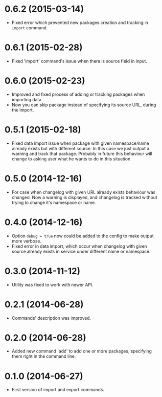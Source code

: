 0.6.2 (2015-03-14)
==================

* Fixed error which prevented new packages creation and tracking in `import` command.

0.6.1 (2015-02-28)
==================

* Fixed 'import' command's issue when there is
  source field in input.

0.6.0 (2015-02-23)
==================

* Improved and fixed process of adding or tracking
  packages when importing data.
* Now you can skip package instead of specifying
  its source URL, during the import.

0.5.1 (2015-02-18)
==================

* Fixed data import issue when package with given
  namespace/name already exists but with different
  source. In this case we just output a warning
  and track that package. Probably in future
  this behaviour will change to asking user
  what he wants to do in this situation.

0.5.0 (2014-12-16)
==================

* For case when changelog with given URL already exists
  behaviour was changed. Now a warning is displayed, and
  changelog is tracked without trying to change it's
  namespace or name.

0.4.0 (2014-12-16)
==================

* Option `debug = true` now could be added to the config to make output more verbose.
* Fixed error in data import, which occur when changelog with given source
  already exists in service under different name or namespace.

0.3.0 (2014-11-12)
==================

* Utility was fixed to work with newer API.

0.2.1 (2014-06-28)
==================

* Commands' description was improved.

0.2.0 (2014-06-28)
==================

* Added new command 'add' to add one or more packages, specifying them
  right in the command line.

0.1.0 (2014-06-27)
==================

* First version of import and export commands.
